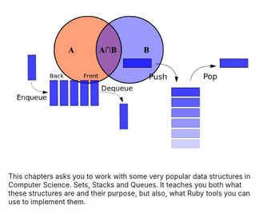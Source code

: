 ![./images/Sets Stacks and Queues](./images/sets-stacks-queues.png)

This chapters asks you to work with some very popular data structures in Computer Science. Sets, Stacks and Queues. It teaches you
both what these structures are and their purpose, but also, what Ruby tools you can use to implement them.
 
